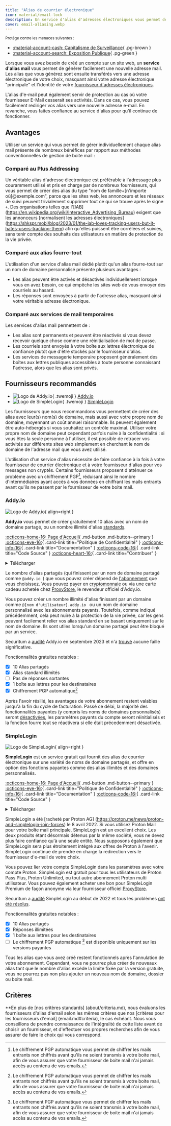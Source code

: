```yaml
---
title: "Alias de courrier électronique"
icon: material/email-lock
description: Un service d'alias d'adresses électroniques vous permet de générer facilement une nouvelle adresse électronique pour chaque site web auquel vous vous inscrivez.
cover: email-aliasing.webp
---
```


<small>Protège contre les menaces suivantes :</small>

- [:material-account-cash: Capitalisme de Surveillance](basics/common-threats.md#surveillance-as-a-business-model){ .pg-brown }
- [:material-account-search: Exposition Publique](basics/common-threats.md#limiting-public-information){ .pg-green }

Lorsque vous avez besoin de créé un compte sur un site web, un **service d'alias mail** vous permet de générer facilement une nouvelle adresse mail. Les alias que vous générez sont ensuite transférés vers une adresse électronique de votre choix, masquant ainsi votre adresse électronique "principale" et l'identité de votre [fournisseur d'adresses électroniques](email.md).

L'alias d'e-mail peut également servir de protection au cas où votre fournisseur E-Mail cesserait ses activités. Dans ce cas, vous pouvez facilement rediriger vos alias vers une nouvelle adresse e-mail. En revanche, vous faites confiance au service d'alias pour qu'il continue de fonctionner.

## Avantages

Utiliser un service qui vous permet de gérer individuellement chaque alias mail présente de nombreux bénéfices par rapport aux méthodes conventionnelles de gestion de boite mail :

### Comparé au Plus Addressing

Un véritable alias d'adresse électronique est préférable à l'adressage plus couramment utilisé et pris en charge par de nombreux fournisseurs, qui vous permet de créer des alias du type "nom de famille+[n'importe où]@exemple.com", parce que les sites web, les annonceurs et les réseaux de suivi peuvent trivialement supprimer tout ce qui se trouve après le signe `+`. Des organisations telles que l'[IAB] (https://en.wikipedia.org/wiki/Interactive_Advertising_Bureau) exigent que les annonceurs [normalisent les adresses électroniques] (https://shkspr.mobi/blog/2023/01/the-iab-loves-tracking-users-but-it-hates-users-tracking-them) afin qu'elles puissent être corrélées et suivies, sans tenir compte des souhaits des utilisateurs en matière de protection de la vie privée.

### Comparé aux alias fourre-tout

L'utilisation d'un service d'alias mail dédié plutôt qu'un alias fourre-tout sur un nom de domaine personnalisé présente plusieurs avantages :

- Les alias peuvent être activés et désactivés individuellement lorsque vous en avez besoin, ce qui empêche les sites web de vous envoyer des courriels au hasard.
- Les réponses sont envoyées à partir de l'adresse alias, masquant ainsi votre véritable adresse électronique.

### Comparé aux services de mail temporaires

Les services d'alias mail permettent de :

- Les alias sont permanents et peuvent être réactivés si vous devez recevoir quelque chose comme une réinitialisation de mot de passe.
- Les courriels sont envoyés à votre boîte aux lettres électronique de confiance plutôt que d'être stockés par le fournisseur d'alias.
- Les services de messagerie temporaire proposent généralement des boîtes aux lettres publiques accessibles à toute personne connaissant l'adresse, alors que les alias sont privés.

## Fournisseurs recommandés

<div class="grid cards" markdown>

- ![Logo de Addy.io](assets/img/email-aliasing/addy.svg){ .twemoji } [Addy.io](email-aliasing.md#addyio)
- ![Logo de SimpleLogin](assets/img/email-aliasing/simplelogin.svg){ .twemoji } [SimpleLogin](email-aliasing.md#simplelogin)

</div>

Les fournisseurs que nous recommandons vous permettent de créer des alias avec leur(s) nom(s) de domaine, mais aussi avec votre propre nom de domaine, moyennant un coût annuel raisonnable. Ils peuvent également être auto-hébergés si vous souhaitez un contrôle maximal. Utiliser votre propre nom de domaine peut cependant parfois nuire à la confidentialité : si vous êtes la seule personne à l'utiliser, il est possible de retracer vos activités sur différents sites web simplement en cherchant le nom de domaine de l'adresse mail que vous avez utilisé.

L'utilisation d'un service d'alias nécessite de faire confiance à la fois à votre fournisseur de courrier électronique et à votre fournisseur d'alias pour vos messages non cryptés. Certains fournisseurs proposent d'atténuer ce problème avec un chiffrement PGP[^1], réduisant ainsi le nombre d'intermédiaires ayant accès à vos données en chiffrant les mails entrants avant qu'ils ne passent par le fournisseur de votre boite mail.

### Addy.io

<div class="admonition recommendation" markdown>

![Logo de Addy.io](assets/img/email-aliasing/addy.svg){ align=right }

**Addy.io** vous permet de créer gratuitement 10 alias avec un nom de domaine partagé, ou un nombre illimité d'alias [standards](https://addy.io/faq/#what-is-a-standard-alias).

[:octicons-home-16: Page d'Accueil](https://addy.io){ .md-button .md-button--primary }
[:octicons-eye-16:](https://addy.io/privacy){ .card-link title="Politique de Confidentialité" }
[:octicons-info-16:](https://addy.io/faq){ .card-link title="Documentation" }
[:octicons-code-16:](https://github.com/anonaddy){ .card-link title="Code Source" }
[:octicons-heart-16:](https://addy.io/donate){ .card-link title="Contribuer" }

<details class="downloads" markdown>
<summary>Télécharger</summary>

- [:simple-googleplay: Google Play](https://addy.io/faq/#is-there-an-android-app)
- [:simple-appstore: App Store](https://addy.io/faq/#is-there-an-ios-app)
- [:simple-firefoxbrowser: Firefox](https://addons.mozilla.org/firefox/addon/addy_io)
- [:simple-googlechrome: Chrome](https://chrome.google.com/webstore/detail/iadbdpnoknmbdeolbapdackdcogdmjpe)

</details>

</div>

Le nombre d'alias partagés (qui finissent par un nom de domaine partagé comme `@addy.io `) que vous pouvez créer dépend de [l'abonnement](https://addy.io/#pricing) que vous choisissez. Vous pouvez payer en [cryptomonnaie](https://addy.io/help/subscribing-with-cryptocurrency) ou via une carte cadeau achetée chez [ProxyStore](https://addy.io/help/voucher-codes), le revendeur officiel d'Addy.io.

Vous pouvez créer un nombre illimité d'alias finissant par un domaine comme `@[nom d'utilisateur].addy.io ` ou un nom de domaine personnalisé avec les abonnements payants. Toutefois, comme indiqué précédemment, cela peut nuire à la protection de la vie privée, car les gens peuvent facilement relier vos alias standard en se basant uniquement sur le nom de domaine. Ils sont utiles lorsqu'un domaine partagé peut être bloqué par un service.

Securitum a [audité](https://addy.io/blog/addy-io-passes-independent-security-audit) Addy.io en septembre 2023 et n'a [trouvé](https://addy.io/addy-io-security-audit.pdf) aucune faille significative.

Fonctionnalités gratuites notables :

- [x] 10 Alias partagés
- [x] Alias standard illimités
- [ ] Pas de réponses sortantes
- [x] 1 boîte aux lettres pour les destinataires
- [x] Chiffrement PGP automatique[^1]

Après l'avoir résilié, les avantages de votre abonnement restent valables jusqu'à la fin du cycle de facturation. Passé ce délai, la majorité des fonctionnalités payantes (y compris les noms de domaines personnalisés) seront [désactivées](https://addy.io/faq/#what-happens-if-i-have-a-subscription-but-then-cancel-it), les paramètres payants du compte seront réinitialisés et la fonction fourre tout se réactivera si elle était précedemment désactivée.

### SimpleLogin

<div class="admonition recommendation" markdown>

![Logo de SimpleLogin](assets/img/email-aliasing/simplelogin.svg){ align=right }

**SimpleLogin** est un service gratuit qui fournit des alias de courrier électronique sur une variété de noms de domaine partagés, et offre en option des fonctions payantes comme des alias illimités et des domaines personnalisés.

[:octicons-home-16: Page d'Accueil](https://simplelogin.io){ .md-button .md-button--primary }
[:octicons-eye-16:](https://simplelogin.io/privacy){ .card-link title="Politique de Confidentialité" }
[:octicons-info-16:](https://simplelogin.io/docs){ .card-link title="Documentation" }
[:octicons-code-16:](https://github.com/simple-login){ .card-link title="Code Source" }

<details class="downloads" markdown>
<summary>Télécharger</summary>

- [:simple-googleplay: Google Play](https://play.google.com/store/apps/details?id=io.simplelogin.android)
- [:simple-appstore: App Store](https://apps.apple.com/app/id1494359858)
- [:simple-github: GitHub](https://github.com/simple-login/Simple-Login-Android/releases)
- [:simple-firefoxbrowser: Firefox](https://addons.mozilla.org/firefox/addon/simplelogin)
- [:simple-googlechrome: Chrome](https://chrome.google.com/webstore/detail/dphilobhebphkdjbpfohgikllaljmgbn)
- [:fontawesome-brands-edge: Edge](https://microsoftedge.microsoft.com/addons/detail/diacfpipniklenphgljfkmhinphjlfff)
- [:simple-safari: Safari](https://apps.apple.com/app/id6475835429)

</details>

</div>

SimpleLogin a été [racheté par Proton AG] (https://proton.me/news/proton-and-simplelogin-join-forces) le 8 avril 2022. Si vous utilisez Proton Mail pour votre boîte mail principale, SimpleLogin est un excellent choix. Les deux produits étant désormais détenus par la même société, vous ne devez plus faire confiance qu'à une seule entité. Nous supposons également que SimpleLogin sera plus étroitement intégré aux offres de Proton à l'avenir. SimpleLogin continue de prendre en charge la redirection vers le fournisseur d'e-mail de votre choix.

Vous pouvez lier votre compte SimpleLogin dans les paramètres avec votre compte Proton. SimpleLogin est gratuit pour tous les utilisateurs de Proton Pass Plus, Proton Unlimited, ou tout autre abonnement Proton multi utilisateur. Vous pouvez également acheter une bon pour SimpleLogin Premium de façon anonyme via leur fournisseur officiel [ProxyStore](https://simplelogin.io/faq).

Securitum a [audité](https://simplelogin.io/blog/security-audit) SimpleLogin au début de 2022 et tous les problèmes [ont été résolus](https://simplelogin.io/audit2022/web.pdf).

Fonctionnalités gratuites notables :

- [x] 10 Alias partagés
- [x] Réponses illimitées
- [x] 1 boîte aux lettres pour les destinataires
- [ ] Le chiffrement PGP automatique [^1] est disponible uniquement sur les versions payantes

Tous les alias que vous avez créé restent fonctionnels après l'annulation de votre abonnement. Cependant, vous ne pourrez plus créer de nouveaux alias tant que le nombre d'alias excède la limite fixée par la version gratuite, vous ne pourrez pas non plus ajouter un nouveau nom de domaine, dossier ou boite mail.

## Critères

\*\*En plus de [nos critères standards] (about/criteria.md), nous évaluons les fournisseurs d'alias d'email selon les mêmes critères que nos [critères pour les fournisseurs d'email] (email.md#criteria), le cas échéant. Nous vous conseillons de prendre connaissance de l'intégralité de cette liste avant de choisir un fournisseur, et d'effectuer vos propres recherches afin de vous assurer de faire le choix qui vous correspond.

[^1]: Le chiffrement PGP automatique vous permet de chiffrer les mails entrants non chiffrés avant qu'ils ne soient transmis à votre boite mail, afin de vous assurer que votre fournisseur de boite mail n'ai jamais accès au contenu de vos emails.
